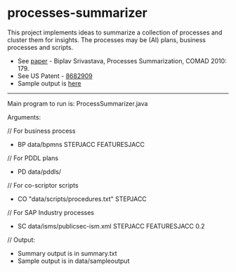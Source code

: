 # processes-summarizer
This project implements ideas to summarize a collection of processes and cluster them for insights. The processes may be (AI) plans, business processes and scripts.

* See [paper](https://github.com/biplav-s/processes-summarizer/blob/main/com.open.procsum.ProcessSummarizer/doc/COMAD2010-PublishVersion-PS.pdf) - Biplav Srivastava, Processes Summarization, COMAD 2010: 179.
* See US Patent - [8682909](https://patents.justia.com/patent/8682909)
* Sample output is [here](https://github.com/biplav-s/processes-summarizer/tree/main/com.open.procsum.ProcessSummarizer/data/sampleoutput)


---
Main program to run is:
  ProcessSummarizer.java
  
Arguments:

// For business process
- BP data/bpmns STEPJACC FEATURESJACC

// For PDDL plans
- PD data/pddls/

// For co-scriptor scripts
- CO "data/scripts/procedures.txt" STEPJACC

// For SAP Industry processes
- SC data/isms/publicsec-ism.xml STEPJACC FEATURESJACC 0.2

//
Output:
- Summary output is in summary.txt
- Sample output is in data/sampleoutput
